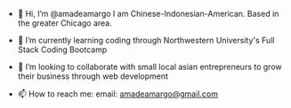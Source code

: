 - 👋 Hi, I’m @amadeamargo
I am Chinese-Indonesian-American. 
Based in the greater Chicago area. 

- 🌱 I’m currently learning coding through Northwestern University's Full Stack Coding Bootcamp

- 💞️ I’m looking to collaborate with small local asian entrepreneurs to grow their business through web development

- 📫 How to reach me:
email: amadeamargo@gmail.com

<!---
amadeamargo/amadeamargo is a ✨ special ✨ repository because its `README.md` (this file) appears on your GitHub profile.
You can click the Preview link to take a look at your changes.
--->
